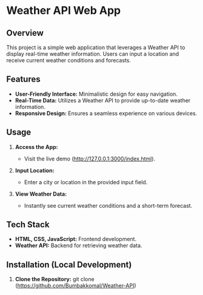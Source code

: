 # Weather API Web App

## Overview

This project is a simple web application that leverages a Weather API to display real-time weather information. Users can input a location and receive current weather conditions and forecasts.

## Features

- **User-Friendly Interface:** Minimalistic design for easy navigation.
- **Real-Time Data:** Utilizes a Weather API to provide up-to-date weather information.
- **Responsive Design:** Ensures a seamless experience on various devices.

## Usage

1. **Access the App:**
   - Visit the live demo (http://127.0.0.1:3000/index.html).

2. **Input Location:**
   - Enter a city or location in the provided input field.

3. **View Weather Data:**
   - Instantly see current weather conditions and a short-term forecast.

## Tech Stack

- **HTML, CSS, JavaScript:** Frontend development.
- **Weather API:** Backend for retrieving weather data.

## Installation (Local Development)

1. **Clone the Repository:**
   git clone (https://github.com/Bumbakkomal/Weather-API)
